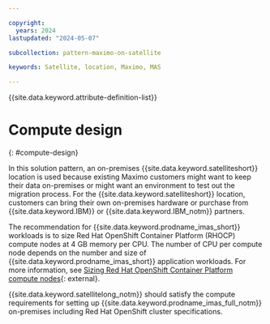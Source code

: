 ```yaml
---

copyright:
  years: 2024
lastupdated: "2024-05-07"

subcollection: pattern-maximo-on-satellite

keywords: Satellite, location, Maximo, MAS

---
```


{{site.data.keyword.attribute-definition-list}}

# Compute design
{: #compute-design}

In this solution pattern, an on-premises {{site.data.keyword.satelliteshort}} location is used because existing Maximo customers might want to keep their data on-premises or might want an environment to test out the migration process. For the {{site.data.keyword.satelliteshort}} location, customers can bring their own on-premises hardware or purchase from {{site.data.keyword.IBM}} or {{site.data.keyword.IBM_notm}} partners.

The recommendation for {{site.data.keyword.prodname_imas_short}} workloads is to size Red Hat OpenShift Container Platform (RHOCP) compute nodes at 4 GB memory per CPU. The number of CPU per compute node depends on the number and size of {{site.data.keyword.prodname_imas_short}} application workloads. For more information, see [Sizing Red Hat OpenShift Container Platform compute nodes](https://www.ibm.com/docs/en/mas-cd/continuous-delivery?topic=pi-sizing-red-hat-openshift-container-platform-compute-nodes){: external}.

{{site.data.keyword.satellitelong_notm}} should satisfy the compute requirements for setting up {{site.data.keyword.prodname_imas_full_notm}} on-premises including Red Hat OpenShift cluster specifications.
